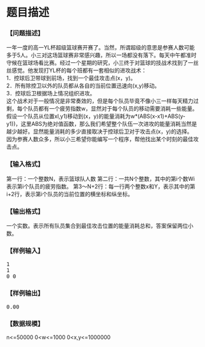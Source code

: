 # 题目描述


<h3>
【问题描述】
</h3>
<p>
一年一度的高一YL杯超级篮球赛开赛了。当然，所谓超级的意思是参赛人数可能多于5人。小三对这场篮球赛非常感兴趣，所以一场都没有落下。每天中午都准时守候在篮球场看比赛。经过一个星期的研究，小三终于对篮球的技战术找到了一丝丝感觉。他发现打YL杯的每个班都有一套相似的进攻战术：<br/>
1．控球后卫带球到前场，找到一个最佳攻击点(x，y)。<br/>
2．所有除控卫以外的队员都从各自的当前位置迅速向(x,y)移动。<br/>
3．控球后卫根据场上情况组织进攻。<br/>
这个战术对于一般情况是非常奏效的，但是每个队员毕竟不像小三一样每天精力过剩，每个队员都有一个疲劳指数w，显然对于每个队员的移动需要消耗一些能量。<br/>
假设一个队员从位置xl,y1)移动到(x，y)的能量消耗为w*(ABS(x-x1)+ABS(y-y1))，这里ABS为绝对值函数，那么我们希望整个队伍一次进攻的能量消耗当然是越少越好。显然能量消耗的多少直接取决于控球后卫对于攻击点(x，y)的选择。<br/>
因为参赛人数众多，所以小三希望你能编写一个程序，帮他找出某个时刻的最佳攻击点。
</p>
<h3>
【输入格式】
</h3>
<p>
第一行：一个整数N，表示篮球队人数
第二行：一共N个整数，其中的第i个数Wi表示第i个队员的疲劳指数。
第3～N+2行：每一行两个整数x和Y，表示其中的第i+2行，表示第i个队员的当前位置的横坐标和纵坐标。
</p>
<h3>
【输出格式】
</h3>
<p>
一个实数。表示所有队员集合到最佳攻击位置的能量消耗总和，答案保留两位小数。
</p>
<h3>
【样例输入】
</h3>
<pre>1
1
0 0
</pre>
<h3>
【样例输出】
</h3>
<pre>0.00
</pre>
<h3>
【数据规模】
</h3>
<p>
n&lt;=50000
0&lt;w&lt;=1000
0&lt;x,y&lt;=1000000
</p>
